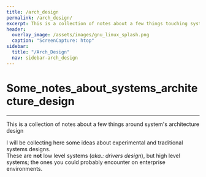 ```yaml
---
title: /arch_design
permalink: /arch_design/
excerpt: This is a collection of notes about a few things touching system's architecture design.
header:
  overlay_image: /assets/images/gnu_linux_splash.png
  caption: "ScreenCapture: htop"
sidebar:
  title: "/Arch_Design"
  nav: sidebar-arch_design
---
```

<h1>Some_notes_about_systems_architecture_design</h1>
<hr>
This is a collection of notes about a few things around system's architecture design

I will be collecting here some ideas about experimental and traditional systems designs.<br>
These are **not** low level systems (_aka.: drivers design_), but high level systems; the ones you could probably encounter on enterprise environments.
